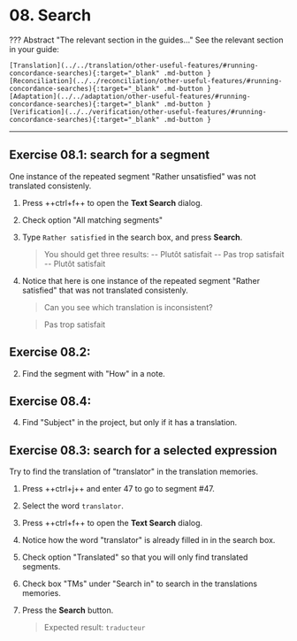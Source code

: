 # 08. Search


??? Abstract "The relevant section in the guides..." 
	See the relevant section in your guide:

	[Translation](../../translation/other-useful-features/#running-concordance-searches){:target="_blank" .md-button }
	[Reconciliation](../../reconciliation/other-useful-features/#running-concordance-searches){:target="_blank" .md-button }
	[Adaptation](../../adaptation/other-useful-features/#running-concordance-searches){:target="_blank" .md-button }
	[Verification](../../verification/other-useful-features/#running-concordance-searches){:target="_blank" .md-button }

--- 

## Exercise 08.1: search for a segment

One instance of the repeated segment "Rather unsatisfied" was not translated consistenly.

1. Press ++ctrl+f++ to open the **Text Search** dialog.
2. Check option "All matching segments"
2. Type `Rather satisfied` in the search box, and press **Search**.

	> You should get three results: 
		-- Plutôt satisfait
		-- Pas trop satisfait
		-- Plutôt satisfait

2. Notice that here is one instance of the repeated segment "Rather satisfied" that was not translated consistenly.

	> Can you see which translation is inconsistent? 

	> Pas trop satisfait

## Exercise 08.2: 

2. Find the segment with "How" in a note.

## Exercise 08.4: 

4. Find "Subject" in the project, but only if it has a translation.


## Exercise 08.3: search for a selected expression

Try to find the translation of "translator" in the translation memories.

1. Press ++ctrl+j++ and enter 47 to go to segment #47.
2. Select the word `translator`.
3. Press ++ctrl+f++ to open the **Text Search** dialog.
4. Notice how the word "translator" is already filled in in the search box. 
5. Check option "Translated" so that you will only find translated segments.
5. Check box "TMs" under "Search in" to search in the translations memories.
6. Press the **Search** button.

	> Expected result: `traducteur`


<!-- @todo: search for hash/key -->
<!-- @ŧodo: comment in segment 47 -->